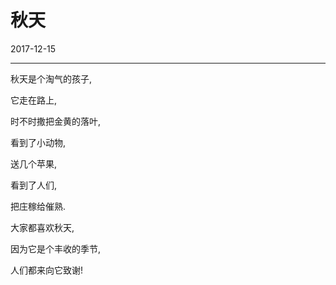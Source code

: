 # 秋天

2017-12-15

---

秋天是个淘气的孩子,

它走在路上,

时不时撒把金黄的落叶,

看到了小动物,

送几个苹果,

看到了人们,

把庄稼给催熟.

大家都喜欢秋天,

因为它是个丰收的季节,

人们都来向它致谢!



